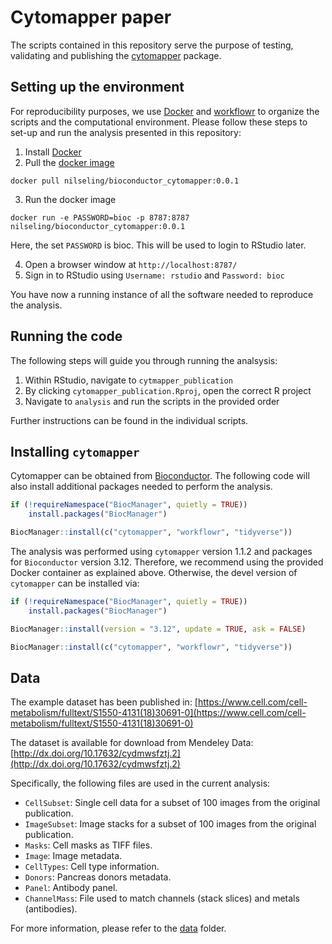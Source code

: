 # Cytomapper paper

The scripts contained in this repository serve the purpose of testing, validating and publishing the [cytomapper](https://www.bioconductor.org/packages/release/bioc/html/cytomapper.html) package.

## Setting up the environment

For reproducibility purposes, we use [Docker](https://www.docker.com/) and [workflowr](https://jdblischak.github.io/workflowr/index.html) to organize the scripts and the computational environment.
Please follow these steps to set-up and run the analysis presented in this repository:

1. Install [Docker](https://docs.docker.com/get-docker/)
2. Pull the [docker image](https://hub.docker.com/repository/docker/nilseling/bioconductor_cytomapper/tags?page=1)

```
docker pull nilseling/bioconductor_cytomapper:0.0.1
```

3. Run the docker image

```
docker run -e PASSWORD=bioc -p 8787:8787 nilseling/bioconductor_cytomapper:0.0.1
```

Here, the set `PASSWORD` is bioc. This will be used to login to RStudio later.

4. Open a browser window at `http://localhost:8787/`
5. Sign in to RStudio using `Username: rstudio` and `Password: bioc`

You have now a running instance of all the software needed to reproduce the analysis.

## Running the code

The following steps will guide you through running the analsysis:

1. Within RStudio, navigate to `cytmapper_publication`
2. By clicking `cytomapper_publication.Rproj`, open the correct R project
3. Navigate to `analysis` and run the scripts in the provided order

Further instructions can be found in the individual scripts.

## Installing `cytomapper`

Cytomapper can be obtained from [Bioconductor](https://www.bioconductor.org/packages/release/bioc/html/cytomapper.html).
The following code will also install additional packages needed to perform the analysis.

```r
if (!requireNamespace("BiocManager", quietly = TRUE))
    install.packages("BiocManager")

BiocManager::install(c("cytomapper", "workflowr", "tidyverse"))
```

The analysis was performed using `cytomapper` version 1.1.2 and packages for `Bioconductor` version 3.12.
Therefore, we recommend using the provided Docker container as explained above.
Otherwise, the devel version of `cytomapper` can be installed via:

```r
if (!requireNamespace("BiocManager", quietly = TRUE))
    install.packages("BiocManager")

BiocManager::install(version = "3.12", update = TRUE, ask = FALSE)

BiocManager::install(c("cytomapper", "workflowr", "tidyverse"))
```

## Data

The example dataset has been published in:
[https://www.cell.com/cell-metabolism/fulltext/S1550-4131(18)30691-0](https://www.cell.com/cell-metabolism/fulltext/S1550-4131(18)30691-0)

The dataset is available for download from Mendeley Data: [http://dx.doi.org/10.17632/cydmwsfztj.2](http://dx.doi.org/10.17632/cydmwsfztj.2)

Specifically, the following files are used in the current analysis:
- `CellSubset`: Single cell data for a subset of 100 images from the original publication.
- `ImageSubset`: Image stacks for a subset of 100 images from the original publication.
- `Masks`: Cell masks as TIFF files.
- `Image`: Image metadata.
- `CellTypes`: Cell type information.
- `Donors`: Pancreas donors metadata.
- `Panel`: Antibody panel.
- `ChannelMass`: File used to match channels (stack slices) and metals (antibodies).

For more information, please refer to the [data](data) folder.

